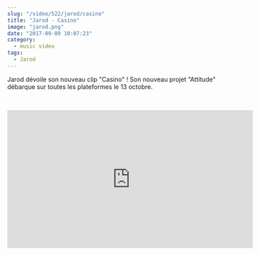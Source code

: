 ```yaml
--- 
slug: "/video/522/jarod/casino"
title: "Jarod - Casino"
image: "jarod.png"
date: "2017-09-09 10:07:23"
category:
  - music video
tags:
  - Jarod
---
```

<p>Jarod dévoile son nouveau clip "Casino" ! Son nouveau projet "Attitude" débarque sur toutes les plateformes le 13 octobre.</p><br/><p><iframe width="560" height="315" src="https://www.youtube.com/embed/lyjue0obDYA" frameborder="0" allowfullscreen></iframe></p>